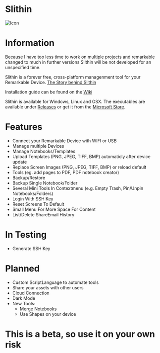 # Slithin
![Icon](https://user-images.githubusercontent.com/4117602/128601982-3c113838-cd28-49e0-999b-ab9cbe024ed1.png)

# Information
Because I have too less time to work on multiple projects and remarkable changed to much in further versions Slithin will be not developed for an unspecified time.

Slithin is a forever free, cross-platform managenment tool for your Remarkable Device. 
[The Story behind Slithin](https://github.com/furesoft/Slithin/wiki)

Installation guide can be found on the [Wiki](https://github.com/furesoft/Slithin/wiki/Installation-Guide)

Slithin is available for Windows, Linux and OSX. The executables are available under [Releases](https://github.com/furesoft/Slithin/releases) or get it from the [Microsoft Store](https://www.microsoft.com/de-de/p/slithin/9pkxtcbn8mq8?cid=storebadge&ocid=badge&rtc=1&activetab=pivot:overviewtab).

# Features
* Connect your Remarkable Device with WIFI or USB
* Manage multiple Devices
* Manage Notebooks/Templates
* Upload Templates (PNG, JPEG, TIFF, BMP) automaticly after device update
* Replace Screen Images (PNG, JPEG, TIFF, BMP) or reload default
* Tools (eg. add pages to PDF, PDF notebook creator)
* Backup/Restore
* Backup Single Notebook/Folder
* Several Mini Tools In Contextmenu (e.g. Empty Trash, Pin/Unpin Notebooks/Folders)
* Login With SSH Key
* Reset Screens To Default
* Small Menu For More Space For Content
* List/Delete ShareEmail History

# In Testing
* Generate SSH Key

# Planned
* Custom ScriptLanguage to automate tools
* Share your assets with other users
* Cloud Connection
* Dark Mode
* New Tools: 
    - Merge Notebooks
    - Use Shapes on your device


# This is a beta, so use it on your own risk
